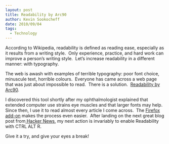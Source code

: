 ```yaml
---
layout: post
title: Readability by Arc90
author: Kevin Sookocheff
date: 2010/09/04
tags:
  - Technology
---
```


According to Wikipedia, readability is defined as reading ease, especially as it results from a writing style.  Only experience, practice, and hard work can improve a person’s writing style.  Let’s increase readability in a different manner: with typography.

The web is awash with examples of terrible typography: poor font choice, minuscule text, horrible colours.  Everyone has came across a web page that was just about impossible to read.  There is a solution.  [Readability by Arc90][1].

 [1]: http://lab.arc90.com/experiments/readability/

I discovered this tool shortly after my ophthalmologist explained that extended computer use strains eye muscles and that larger fonts may help.  Since then, I use it to read almost every article I come across.  The [Firefox add-on][2] makes the process even easier.  After landing on the next great blog post from[ Hacker News][3], my next action is invariably to enable Readability with CTRL ALT R.

 [2]: https://addons.mozilla.org/en-US/firefox/addon/46442/
 [3]: http://news.ycombinator.com/

Give it a try, and give your eyes a break!
